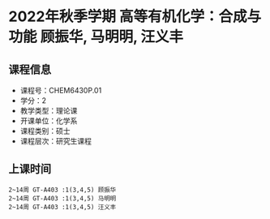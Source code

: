 # 2022年秋季学期 高等有机化学：合成与功能 顾振华, 马明明, 汪义丰






## 课程信息

- 课程号：CHEM6430P.01
- 学分：2
- 教学类型：理论课
- 开课单位：化学系
- 课程类别：硕士
- 课程层次：研究生课程

## 上课时间

```
2~14周 GT-A403 :1(3,4,5) 顾振华
2~14周 GT-A403 :1(3,4,5) 马明明
2~14周 GT-A403 :1(3,4,5) 汪义丰
```

